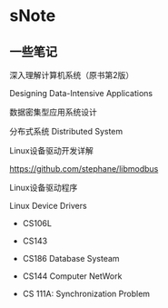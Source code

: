 # sNote
## 一些笔记


深入理解计算机系统（原书第2版）

Designing Data-Intensive Applications

数据密集型应用系统设计

分布式系统 Distributed System

Linux设备驱动开发详解

https://github.com/stephane/libmodbus

Linux设备驱动程序

Linux Device Drivers

- CS106L 

- CS143 

- CS186 Database Systeam 

- CS144 Computer NetWork



- CS 111A: Synchronization Problem 
